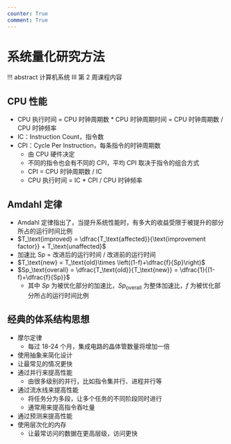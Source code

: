 ```yaml
---
counter: True
comment: True
---
```


# 系统量化研究方法

!!! abstract
    计算机系统 Ⅲ 第 2 周课程内容

## CPU 性能

- CPU 执行时间 = CPU 时钟周期数 * CPU 时钟周期时间 = CPU 时钟周期数 / CPU 时钟频率
- IC：Instruction Count，指令数
- CPI：Cycle Per Instruction，每条指令的时钟周期数
    - 由 CPU 硬件决定
    - 不同的指令也会有不同的 CPI，平均 CPI 取决于指令的组合方式
    - CPI = CPU 时钟周期数 / IC
    - CPU 执行时间 = IC * CPI / CPU 时钟频率

## Amdahl 定律

- Amdahl 定律指出了，当提升系统性能时，有多大的收益受限于被提升的部分所占的运行时间比例
- $T_\text{improved} = \dfrac{T_\text{affected}}{\text{improvement factor}} + T_\text{unaffected}$
- 加速比 Sp = 改进后的运行时间 / 改进前的运行时间
- $T_\text{new} = T_\text{old}\times \left((1-f)+\dfrac{f}{Sp}\right)$
- $Sp_\text{overall} = \dfrac{T_\text{old}}{T_\text{new}} = \dfrac{1}{(1-f)+\dfrac{f}{Sp}}$
    - 其中 $Sp$ 为被优化部分的加速比，$Sp_\text{overall}$ 为整体加速比，$f$ 为被优化部分所占的运行时间比例

## 经典的体系结构思想
- 摩尔定律
    - 每过 18-24 个月，集成电路的晶体管数量将增加一倍
- 使用抽象来简化设计
- 让最常见的情况更快
- 通过并行来提高性能
    - 由很多级别的并行，比如指令集并行、进程并行等
- 通过流水线来提高性能
    - 将任务分为多段，让多个任务的不同阶段同时进行
    - 通常用来提高指令吞吐量
- 通过预测来提高性能
- 使用层次化的内存
    - 让最常访问的数据在更高层级，访问更快